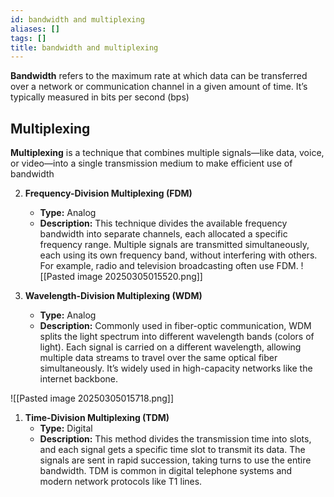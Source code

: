 ```yaml
---
id: bandwidth and multiplexing
aliases: []
tags: []
title: bandwidth and multiplexing
---
```


**Bandwidth** refers to the maximum rate at which data can be transferred over a network or communication channel in a given amount of time. It’s typically measured in bits per second (bps)

## Multiplexing
**Multiplexing** is a technique that combines multiple signals—like data, voice, or video—into a single transmission medium to make efficient use of bandwidth

2. **Frequency-Division Multiplexing (FDM)**  
   - **Type:** Analog  
   - **Description:** This technique divides the available frequency bandwidth into separate channels, each allocated a specific frequency range. Multiple signals are transmitted simultaneously, each using its own frequency band, without interfering with others. For example, radio and television broadcasting often use FDM.
![[Pasted image 20250305015520.png]]

1. **Wavelength-Division Multiplexing (WDM)**  
   - **Type:** Analog  
   - **Description:** Commonly used in fiber-optic communication, WDM splits the light spectrum into different wavelength bands (colors of light). Each signal is carried on a different wavelength, allowing multiple data streams to travel over the same optical fiber simultaneously. It’s widely used in high-capacity networks like the internet backbone.

![[Pasted image 20250305015718.png]]

1. **Time-Division Multiplexing (TDM)**  
   - **Type:** Digital  
   - **Description:** This method divides the transmission time into slots, and each signal gets a specific time slot to transmit its data. The signals are sent in rapid succession, taking turns to use the entire bandwidth. TDM is common in digital telephone systems and modern network protocols like T1 lines.
